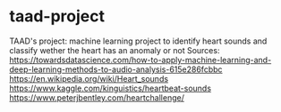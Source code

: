 # taad-project
TAAD's project: machine learning project to identify heart sounds and classify wether the heart has an anomaly or not
Sources: 
https://towardsdatascience.com/how-to-apply-machine-learning-and-deep-learning-methods-to-audio-analysis-615e286fcbbc
https://en.wikipedia.org/wiki/Heart_sounds
https://www.kaggle.com/kinguistics/heartbeat-sounds
https://www.peterjbentley.com/heartchallenge/
